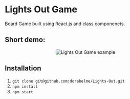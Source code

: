 # Lights Out Game

Board Game built using React.js and class componenets.

## Short demo:

<p align ="center">
<img src="./lights.gif" alt="Lights Out Game example">
</p>

## Installation

1. `git clone git@github.com:dorabelme/Lights-Out.git`
2. `npm install`
3. `npm start`
